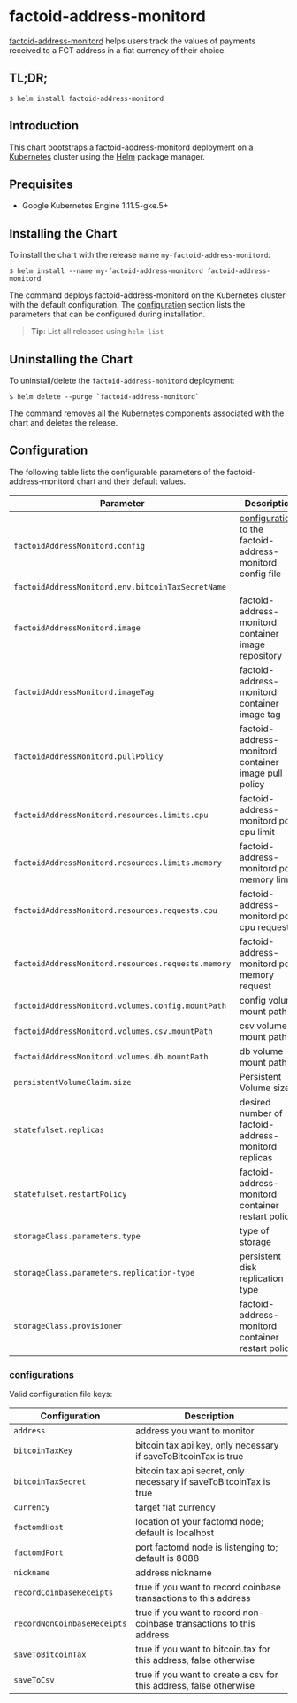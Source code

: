 # factoid-address-monitord

[factoid-address-monitord](https://github.com/Factoshi/factoid-address-monitord) helps users track the values of payments received to a FCT address in a fiat currency of their choice.

## TL;DR;

```console
$ helm install factoid-address-monitord
```

## Introduction

This chart bootstraps a factoid-address-monitord deployment on a [Kubernetes](https://kubernetes.io) cluster using the [Helm](https://helm.sh) package manager.

## Prequisites

- Google Kubernetes Engine 1.11.5-gke.5+

## Installing the Chart

To install the chart with the release name `my-factoid-address-monitord`:

```console
$ helm install --name my-factoid-address-monitord factoid-address-monitord
```

The command deploys factoid-address-monitord on the Kubernetes cluster with the default configuration. The [configuration](#configuration) section lists the parameters that can be configured during installation.

> **Tip**: List all releases using `helm list`

## Uninstalling the Chart

To uninstall/delete the `factoid-address-monitord` deployment:

```console
$ helm delete --purge `factoid-address-monitord`
```

The command removes all the Kubernetes components associated with the chart and deletes the release.

## Configuration

The following table lists the configurable parameters of the factoid-address-monitord chart and their default values.

| Parameter                                          | Description                                                                    | Default                                   |
| -------------------------------------------------- | ------------------------------------------------------------------------------ | ----------------------------------------- |
| `factoidAddressMonitord.config`                    | [configurations](##configurations) to the factoid-address-monitord config file | `{}`                                      |
| `factoidAddressMonitord.env.bitcoinTaxSecretName`  |                                                                                |                                           |
| `factoidAddressMonitord.image`                     | factoid-address-monitord container image repository                            | `bedrocksolutions/factoidAddressMonitord` |
| `factoidAddressMonitord.imageTag`                  | factoid-address-monitord container image tag                                   | `latest`                                  |
| `factoidAddressMonitord.pullPolicy`                | factoid-address-monitord container image pull policy                           | `Always`                                  |
| `factoidAddressMonitord.resources.limits.cpu`      | factoid-address-monitord pod cpu limit                                         | `100m`                                    |
| `factoidAddressMonitord.resources.limits.memory`   | factoid-address-monitord pod memory limit                                      | `256Mi`                                   |
| `factoidAddressMonitord.resources.requests.cpu`    | factoid-address-monitord pod cpu request                                       | `50m`                                     |
| `factoidAddressMonitord.resources.requests.memory` | factoid-address-monitord pod memory request                                    | `96Mi`                                    |
| `factoidAddressMonitord.volumes.config.mountPath`  | config volume mount path                                                       | `/home/node/app/conf-template`            |
| `factoidAddressMonitord.volumes.csv.mountPath`     | csv volume mount path                                                          | `/home/node/app/csv`                      |
| `factoidAddressMonitord.volumes.db.mountPath`      | db volume mount path                                                           | `/home/node/app/db`                       |
| `persistentVolumeClaim.size`                       | Persistent Volume size                                                         | `10Gi`                                    |
| `statefulset.replicas`                             | desired number of factoid-address-monitord replicas                            | `1`                                       |
| `statefulset.restartPolicy`                        | factoid-address-monitord container restart policy                              | `Always`                                  |
| `storageClass.parameters.type`                     | type of storage                                                                | `pd-standard`                             |
| `storageClass.parameters.replication-type`         | persistent disk replication type                                               | `regional-pd`                             |
| `storageClass.provisioner`                         | factoid-address-monitord container restart policy                              | `kubernetes.io/gce-pd`                    |

### configurations

Valid configuration file keys:

| Configuration               | Description                                                          |
| --------------------------- | -------------------------------------------------------------------- |
| `address`                   | address you want to monitor                                          |
| `bitcoinTaxKey`             | bitcoin tax api key, only necessary if saveToBitcoinTax is true      |
| `bitcoinTaxSecret`          | bitcoin tax api secret, only necessary if saveToBitcoinTax is true   |
| `currency`                  | target fiat currency                                                 |
| `factomdHost`               | location of your factomd node; default is localhost                  |
| `factomdPort`               | port factomd node is listenging to; default is 8088                  |
| `nickname`                  | address nickname                                                     |
| `recordCoinbaseReceipts`    | true if you want to record coinbase transactions to this address     |
| `recordNonCoinbaseReceipts` | true if you want to record non-coinbase transactions to this address |
| `saveToBitcoinTax`          | true if you want to bitcoin.tax for this address, false otherwise    |
| `saveToCsv`                 | true if you want to create a csv for this address, false otherwise   |
